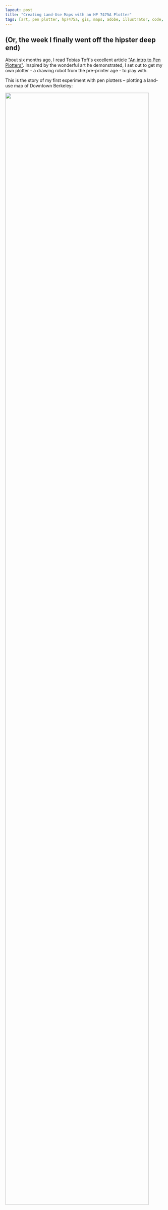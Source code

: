 ```yaml
---
layout: post
title: "Creating Land-Use Maps with an HP 7475A Plotter"
tags: [art, pen plotter, hp7475a, gis, maps, adobe, illustrator, code, bash, shell, fun, hardware]
---
```


<h2 class="subtitle">(Or, the week I finally went off the hipster deep end)</h2>

About six months ago, I read Tobias Toft's excellent article ["An intro to Pen Plotters"](http://www.tobiastoft.com/posts/an-intro-to-pen-plotters). Inspired by the wonderful art he demonstrated, I set out to get my own plotter - a drawing robot from the pre-printer age - to play with.

This is the story of my first experiment with pen plotters – plotting a land-use map of Downtown Berkeley:

<img class="figure" src="/images/plotting_maps_5.png" style="width: 95%" />

### Setting up and using an HP 7475A plotter

I took Tobias's advice and took to eBay to look for HP 7xxx-series plotters. I found a cheap HP 7475A that looked to be in good condition, and eagerly awaited its arrival ... only to discover that I hadn't been careful enough in looking at the listing and that the plotter came with the dreaded [HP-IB](https://en.wikipedia.org/wiki/IEEE-488) port:

<img class="figure" src="https://i.imgur.com/htvS654.png" />

I didn't know this at the time, but it turns out the that HP 7475A was one of the few HP pen plotters that came in two models: one with a forward-compatible serial port and one with a backward-compatible HP-IB port. Not having any idea what to do with this strange plug (it's not 1985 anymore, after all), I turned to the internet and discovered [a post](https://softsolder.com/2015/04/20/hp-7475a-plotter-rehabilitation/) that began a sentence with "_FWIW, if you have an HP-IB plotter, you should probably just hack an Arduino into the motor control connections..._" Yikes, that's a bit more than I'd signed up for.

Fortunately, the eBay seller was understanding and let me return the HP-IB plotter. Eventually I managed to find an HP 7475A with a serial port. From there, I was able to follow Tobias's instructions. I got a [null modem cable](https://www.amazon.com/gp/product/B00066HL50) and a [serial-to-USB converter cable](https://www.amazon.com/gp/product/B00IDSM6BW) and plugged the plotter into my Macbook.

I tested the plotter out by sending some commands over [Coolterm](http://freeware.the-meiers.org/), but found it pretty finicky. After trying a few different terminal emulators and plotting utilities, I discovered the excellent [Chiplotle](http://sites.music.columbia.edu/cmc/chiplotle/) library, and have been using it ever since. For interactive plotting I load the `chiplotle` shell, and for quickly plotting HPGL files created separately I use the `plot_hpgl_file.py` script.

### Loading and Exporting Shapefiles

The first step to plotting a map is loading the appropriate shapefile in a GIS environment (I use the open-source [QGIS](https://qgis.org/en/site/)) and exporting each desired layer as PDF. I followed the instructions in the ["Preparing Data"](https://docs.qgis.org/2.18/en/docs/training_manual/foreword/preparing_data.html#hard-ty) section of the QGIS tutorial to load a map of Berkeley from [OpenStreetMap](http://www.openstreetmap.org/):

<img class="figure" src="/images/plotting_maps_1.png" style="width: 100%" />

From there, I exported a PDF for each layer I was interested in:

- `roads.pdf` is the set of lines (roads, train tracks, paths, etc) with labels removed
- `comm.pdf` is the union of the "commercial" and "retail" polygon layers
- `inst.pdf` is the "institutional" polygon layer (admittedly this layer doesn't have a lot in it)
- `green.pdf` is the union of the "farmland", "forest", "grass", and "recreational_ground" polygon layers

Initially I separately exported the "residential" layer as well, but I found that it cluttered up the map too much. There is also a layer consisting of all structures, which likewise would have been cool to use (in particular, it would have made the university grounds on the right side look less sparse) but likewise it caused too much clutter.

I selected each layer (or set of layers) in turn and exported to PDF (**Project | Export to PDF**), being careful to preserve the exact same dimensions and map coordinates between each PDF.

### Converting PDF -> HPGL

Now that I had a bunch of PDFs, I needed to convert them to the HPGL format for plotting. I couldn't find any way to convert PDF -> HPGL in one operation, and settled for converting PDF -> PS using `pdf2ps` and PS -> HGPL using [`pstoedit`](http://www.pstoedit.net/).

I wrote a simple `pdf2hpgl.sh` script that, given a list of pairs of PDF file paths and pen numbers (for example, `pdf2hpgl.sh roads.pdf 3 comm.pdf 5 inst.pdf 4 green.ps 2`), converts each PDF file into an HPGL file, changes all `SP` (select pen) commands to use the given pen number (instead of the more-or-less random pen selections made by `pstoedit`), and concatenates the result together into one big HPGL file:

{% highlight bash %}
#!/usr/bin/env bash
# Requires pdf2ps and pstoedit.
OUTPUT_FILE="out.hpgl"

rm $OUTPUT_FILE

while (( "$#" >= 2 )); do
  PNG_FILE=$1
  PEN=$2
  shift 2

  PS_FILE="${PNG_FILE%.*}.ps"
  HPGL_FILE="${PNG_FILE%.*}.hpgl"

  pdf2ps $PNG_FILE $PS_FILE
  pstoedit -f plot-hpgl $PS_FILE $HPGL_FILE
  cat $HPGL_FILE | sed -e "s/SP[0-9]*;/SP$PEN;/g" >> $OUTPUT_FILE

  rm $PS_FILE
  rm $HPGL_FILE
done
{% endhighlight %}
[//]: #*

And _voila_, we now have an HPGL file that we can send directly to the plotter.

Here's what it looks like with just the `roads` layer plotted:

<img class="figure" src="/images/plotting_maps_2.jpg" style="width: 95%" />

Unfortunately, the polygon layers don't end up looking very good when simply overlaid on top of the roads layer _(I neglected to take a photo of this; you'll have to take my word for it)_, since they're just rectangular outlines that are difficult to see next to the black lines of the roads.

If we want to display the land-use layers in a legible way, we'll need to get a little creative. How about turning those polygons into hatching lines?

### Creating Hatching with Adobe Illustrator

I decided to use Adobe Illustrator to generate the hatching lines, but me not being an Illustrator expert by any means, I spent many hours fruitlessly trying different tools to no avail. The issue was that I needed to create a PS file with just the lines themselves – no hatching patterns defined, no masking layers – because the HPGL dialect spoken by the HP 7475A (as opposed to the later, more sophisticated HP-GL/2) doesn't support any of these fancy features.

I finally gave up on figuring this out on my own, and asked Stack Exchange, where I got [my answer](https://graphicdesign.stackexchange.com/a/109030/120870).

The workflow I finally settled on is a bit convoluted, but it does work:

- Load the PS file corresponding to a single layer in Illustrator (using `pdf2ps` to generate the PS from the QGIS PDF export).
- Remove the background layer to leave just the layer with the polygon paths.
- Select the remaining layer. If there are multiple paths, use **Pathfinder | Unite**.
- With the layer still selected, create a compound path with **Object | Compound Path | Make**.
- Fill the path with [a pattern I made of diagonal strokes](https://github.com/AlexNisnevich/hp7475a/blob/master/Hatching.ai), and remove the stroke outline.
- Adjust the spacing of the hatching lines as desired with **Object | Transform | Scale** (with only "Transform Patterns" checked).
- Convert the compount path to a group of hatching lines with **Object | Expand** and then **Object | Path | Outline Stroke**.
- Release the clipping mask: **Object | Clipping Mask | Release**.
- Select everything and click **Pathfinder | Crop** in the **Properties** panel.
- Finally, export the result back to PS by printing to Postscript using the "Device Independent" PPD. I then converted the PS file to HPGL using a modified version of my `pdf2hpgl.sh` script that simply skips the `pdf2ps` step.

Here's what it looks like when I plot the resulting hatch lines for just one layer (the "commercial" layer):

<img class="figure" src="/images/plotting_maps_3.jpg" style="width: 95%" />

Not bad, huh?

Once we have hatching for one layer working, we can do the rest of them just by repeating the process for each layer. I did have to carefully align each layer together in Illustrator (and then print them out to Postscript one at a time by selectively hiding layers):

<img class="figure" src="/images/plotting_maps_4.png" style="width: 100%" />

That said, you can create some cool glitchy art by neglecting to properly align the layers:

<img class="figure" src="/images/plotting_maps_6.jpg" style="width: 80%" />

### The Final Product

I ran `plot_hpgl_file.py` and crossed my fingers. After 10 minutes of meticulous plotting, the map came out of the plotter, and actually looked halfway decent. I added some text and carefully cut the paper from 11"x17" to 11"x14" to reduce the amount of unsightly white space at the bottom:

<img class="figure" src="/images/plotting_maps_5.png" style="width: 95%" />

Not perfect, but it's certainly not bad for a week's work.

I haven't had the chance to do much else with the pen plotter yet, but hopefully this gave you a taste of what these little robots can do. And who knows, maybe I can inspire someone else to save a plotter from a junkyard, like Tobias Toft's article inspired me. (Just watch out for the dreaded HP-IB port...)
